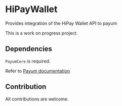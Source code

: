 HiPayWallet
===========

Provides integration of the HiPay Wallet API to payum 

This is a work on progress project.

Dependencies
------------

``PayumCore`` is required.

Refer to  [Payum documentation](https://github.com/Payum/Payum/blob/master/docs/develop-gateway-with-payum.md)


Contribution
------------
All contributions are welcome.
